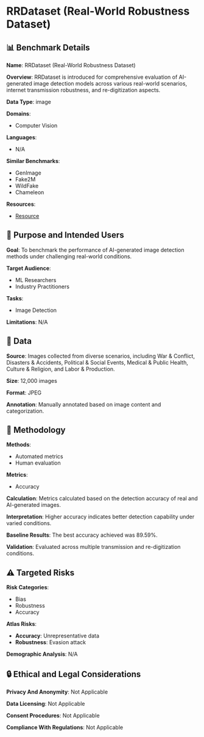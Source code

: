 # RRDataset (Real-World Robustness Dataset)

## 📊 Benchmark Details

**Name**: RRDataset (Real-World Robustness Dataset)

**Overview**: RRDataset is introduced for comprehensive evaluation of AI-generated image detection models across various real-world scenarios, internet transmission robustness, and re-digitization aspects.

**Data Type**: image

**Domains**:
- Computer Vision

**Languages**:
- N/A

**Similar Benchmarks**:
- GenImage
- Fake2M
- WildFake
- Chameleon

**Resources**:
- [Resource](https://zenodo.org/records/14963880)

## 🎯 Purpose and Intended Users

**Goal**: To benchmark the performance of AI-generated image detection methods under challenging real-world conditions.

**Target Audience**:
- ML Researchers
- Industry Practitioners

**Tasks**:
- Image Detection

**Limitations**: N/A

## 💾 Data

**Source**: Images collected from diverse scenarios, including War & Conflict, Disasters & Accidents, Political & Social Events, Medical & Public Health, Culture & Religion, and Labor & Production.

**Size**: 12,000 images

**Format**: JPEG

**Annotation**: Manually annotated based on image content and categorization.

## 🔬 Methodology

**Methods**:
- Automated metrics
- Human evaluation

**Metrics**:
- Accuracy

**Calculation**: Metrics calculated based on the detection accuracy of real and AI-generated images.

**Interpretation**: Higher accuracy indicates better detection capability under varied conditions.

**Baseline Results**: The best accuracy achieved was 89.59%.

**Validation**: Evaluated across multiple transmission and re-digitization conditions.

## ⚠️ Targeted Risks

**Risk Categories**:
- Bias
- Robustness
- Accuracy

**Atlas Risks**:
- **Accuracy**: Unrepresentative data
- **Robustness**: Evasion attack

**Demographic Analysis**: N/A

## 🔒 Ethical and Legal Considerations

**Privacy And Anonymity**: Not Applicable

**Data Licensing**: Not Applicable

**Consent Procedures**: Not Applicable

**Compliance With Regulations**: Not Applicable
